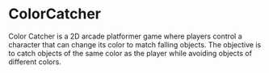 # ColorCatcher
Color Catcher is a 2D arcade platformer game where players control a character that can change its color to match falling objects. The objective is to catch objects of the same color as the player while avoiding objects of different colors.
